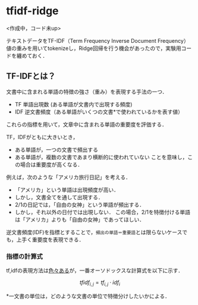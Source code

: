 # tfidf-ridge

<作成中，コード未up>

テキストデータをTF-IDF（Term Frequency Inverse Document Frequency）値の重みを用いてtokenizeし，Ridge回帰を行う機会があったので，実験用コードを纏めておく．

## TF-IDFとは？

文書中に含まれる単語の特徴の強さ（重み）を表現する手法の一つ．

- TF 単語出現数 (ある単語が文書内で出現する頻度)
- IDF 逆文書頻度（ある単語がいくつの文書*で使われているかを表す値）

これらの指標を用いて，文章中に含まれる単語の重要度を評価する．

TF，IDFがともに大きいとき，
- ある単語が，一つの文書で頻出する
- ある単語が，複数の文書であまり横断的に使われていない
ことを意味し，この場合は重要度が高くなる．

例えば，次のような「アメリカ旅行日記」を考える．
- 「アメリカ」という単語は出現頻度が高い．
- しかし，文書全てを通して出現する．
- 2/1の日記では，「自由の女神」という単語が頻出する．
- しかし，それ以外の日付では出現しない．
この場合，2/1を特徴付ける単語は「アメリカ」よりも「自由の女神」であってほしい．

逆文書頻度(IDF)を指標とすることで，`頻出の単語＝重要語`とは限らないケースでも，上手く重要度を表現できる．

### 指標の計算式
tf,idfの表現方法は[色々ある](http://yukinoi.hatenablog.com/entry/2016/11/12/231422)が，一番オーソドックスな計算式を以下に示す．

```math
tfidf_{i,j} = tf_{i,j} \cdot idf_i


```



\*一文書の単位は，どのような文書の単位で特徴分けしたいかによる．
